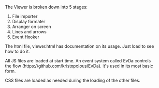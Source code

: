 The Viewer is broken down into 5 stages:

1. File importer
2. Display formater
3. Arranger on screen
4. Lines and arrows
5. Event Hooker

The html file, viewer.html has documentation on its usage. Just load to see how to do it.

All JS files are loaded at start time. An event system called EvDa controls the flow (https://github.com/kristopolous/EvDa). It's used in its most basic form.

CSS files are loaded as needed during the loading of the other files.
